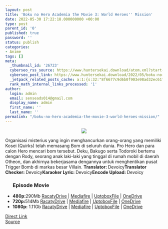 ```yaml
---
layout: post
title: 'Boku no Hero Academia the Movie 3: World Heroes'' Mission'
date: 2022-05-30 17:22:18.000000000 +00:00
type: post
parent_id: '0'
published: true
password: ''
status: publish
categories:
- Anime
tags: []
meta:
  _thumbnail_id: '26723'
  cyberseo_rss_source: https://www.huntersekai.download/atom.xml?start-index=1
  cyberseo_post_link: https://www.huntersekai.download/2022/05/boku-no-hero-academia-movie-3-world.html
  _jetpack_related_posts_cache: a:1:{s:32:"8f6677c9d6b0f903e98ad32ec61f8deb";a:2:{s:7:"expires";i:1658591837;s:7:"payload";a:3:{i:0;a:1:{s:2:"id";i:26927;}i:1;a:1:{s:2:"id";i:27031;}i:2;a:1:{s:2:"id";i:26836;}}}}
  rank_math_internal_links_processed: '1'
author:
  login: admin
  email: senseads014@gmail.com
  display_name: admin
  first_name: ''
  last_name: ''
permalink: "/boku-no-hero-academia-the-movie-3-world-heroes-mission/"
---
```

<p> <a class="popup" data-target="44200"></a>
<div dir="ltr" style="text-align: left;" trbidi="on">
<div class="separator" style="clear: both; text-align: center;"><a href="https://blogger.googleusercontent.com/img/b/R29vZ2xl/AVvXsEhoSw1REMSh_At1xWYp8EtjW9dpcfuV8Xho8dnYWwbJIzIQ9FgIj3XxTBGTNbYOowp9OAQvWnq4ONiEzB_LyBB2FVW1P_INrA5kc82BMyL0zl3xV5oB-5qCGmPfgaHnG9cuPV8zbbidDqNd5y7G7qfkeBIBSht-p8AeifwLRCArGYc2AVixtgVkTjfW/s1600/bnh3.png" imageanchor="1" style="margin-left: 1em; margin-right: 1em;"><img border="0" data-original-height="318" data-original-width="225" src="{{ site.baseurl }}/assets/2022/05/bnh3.png" /></a></div>
<p>Organisasi misterius yang ingin menghancurkan orang-orang yang memiliki Kosei (Quirks) telah memasang Bom di seluruh dunia. Pro Hero dan para calon Hero mencari bom tersebut. Deku, Bakugo serta Todoroki bertemu dengan Rody, seorang anak laki-laki yang tinggal di rumah mobil di daerah Otheon, dan akhirnya bekerjasama dengannya untuk menghentikan pusat Trigger Bomb di markas besar Villain.<a name="more"></a>
<pekerja><b>Translator: </b><span>Devoicy</span><b>Translator Checker: </b><span>Devoicy</span><b>Karaoker Lyric: </b><span>Devoicy</span><b>Encode Upload: </b><span>Devoicy</span></pekerja>
<div class="dl">
<ul />
<h3>Episode Movie</h3>
<li><b>480p:</b><span id="size">290Mb</span> <a href="https://adpaylink.com/st?api=68fdfe8a12c94b45f3e19f5527d4f73bfb3389f3&url=https://racaty.net/iop1hkg4r7qa">RacatyDrive</a> | <a href="https://adpaylink.com/st?api=68fdfe8a12c94b45f3e19f5527d4f73bfb3389f3&url=https://www.mediafire.com/file/gm5j8t5o975hqx4/%255BHunterSekai%255D_BnH_Movie_3_WM_2021_id_%255B480p%255D_SD.mkv/file">Mediafire</a> | <a href="https://adpaylink.com/st?api=68fdfe8a12c94b45f3e19f5527d4f73bfb3389f3&url=https://uptobox.com/hclpanig34sg">UptoboxFile</a> | <a href="https://bit.rancah.com/M8zRa">OneDrive</a></li>
<li><b>720p:</b><span id="size">514Mb</span> <a href="https://adpaylink.com/st?api=68fdfe8a12c94b45f3e19f5527d4f73bfb3389f3&url=https://racaty.net/i1tzsoezdgqy">RacatyDrive</a> | <a href="https://adpaylink.com/st?api=68fdfe8a12c94b45f3e19f5527d4f73bfb3389f3&url=https://www.mediafire.com/file/2ing6hhtc8z7vtj/%255BHunterSekai%255D_BnH_Movie_3_WM_2021_id_%255B720p%255D_HD.mkv/file">Mediafire</a> | <a href="https://adpaylink.com/st?api=68fdfe8a12c94b45f3e19f5527d4f73bfb3389f3&url=https://uptobox.com/5im20u9yv1gt">UptoboxFile</a> | <a href="https://bit.rancah.com/yLDbfo">OneDrive</a></li>
<li><b>1080p:</b> <span id="size">1.11Gb</span> <a href="https://adpaylink.com/st?api=68fdfe8a12c94b45f3e19f5527d4f73bfb3389f3&url=https://racaty.net/c4f95izjcox1">RacatyDrive</a> | <a href="https://adpaylink.com/st?api=68fdfe8a12c94b45f3e19f5527d4f73bfb3389f3&url=https://www.mediafire.com/file/0wgnbyn6uwq18mr/%255BHunterSekai%255D_BnH_Movie_3_WM_2021_id_%255B1080p%255D_FHD.mkv/file">Mediafire</a> | <a href="https://adpaylink.com/st?api=68fdfe8a12c94b45f3e19f5527d4f73bfb3389f3&url=https://uptobox.com/dhi7ve43aziz">UptoboxFile</a> | <a href="https://bit.rancah.com/mVJEJLlV">OneDrive</a></li>
</div>
</div>
<link rel="stylesheet" href="https://cdnjs.cloudflare.com/ajax/libs/font-awesome/4.7.0/css/font-awesome.min.css" />
<div class="divbtn"> <a href="https://handymansurrender.com/fihup8buzv?key=94550f7ce39444073321dde3b8782f97" class="btn"><i class="fa fa-download"></i> Direct Link</a> <br /><a href="https://www.huntersekai.download/2022/05/boku-no-hero-academia-movie-3-world.html">Source</a> </div>
